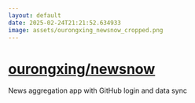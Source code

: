 ```yaml
---
layout: default
date: 2025-02-24T21:21:52.634933
image: assets/ourongxing_newsnow_cropped.png
---
```


# [ourongxing/newsnow](https://github.com/ourongxing/newsnow)

News aggregation app with GitHub login and data sync
